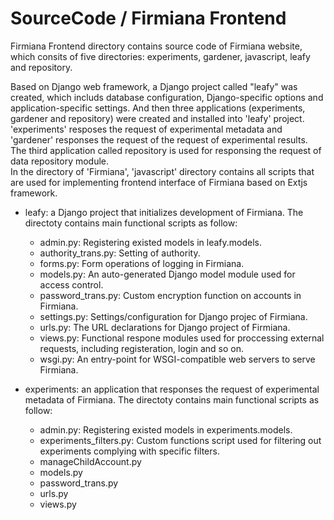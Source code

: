 # SourceCode / Firmiana Frontend
Firmiana Frontend directory contains source code of Firmiana website, which consits of five directories: experiments, gardener, javascript, leafy and repository.

Based on Django web framework, a Django project called "leafy" was created, which includs database configuration, Django-specific options and application-specific settings. And then three applications (experiments, gardener and repository) were created and installed into 'leafy' project. 'experiments' resposes the request of experimental metadata and 'gardener' responses the request of the request of experimental results. The third application called repository is used for responsing the request of data repository module.  
In the directory of 'Firmiana', 'javascript' directory contains all scripts that are used for implementing frontend interface of Firmiana based on Extjs framework.

* leafy: a Django project that initializes development of Firmiana. The directoty contains main functional scripts as follow:
  - admin.py: Registering existed models in leafy.models.
  - authority_trans.py: Setting of authority.
  - forms.py: Form operations of logging in Firmiana.
  - models.py: An auto-generated Django model module used for access control.
  - password_trans.py: Custom encryption function on accounts in Firmiana.
  - settings.py: Settings/configuration for Django projec of Firmiana.
  - urls.py: The URL declarations for Django project of Firmiana.
  - views.py: Functional respone modules used for proccessing external requests, including registeration, login and so on.
  - wsgi.py: An entry-point for WSGI-compatible web servers to serve Firmiana.
  

* experiments: an application that responses the request of experimental metadata of Firmiana. The directoty contains main functional scripts as follow:
  - admin.py: Registering existed models in experiments.models.
  - experiments_filters.py: Custom functions script used for filtering out experiments complying with specific filters.
  - manageChildAccount.py
  - models.py
  - password_trans.py
  - urls.py
  - views.py
 
